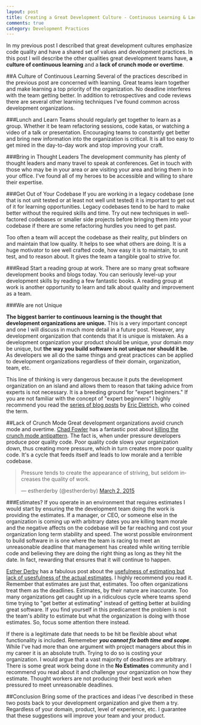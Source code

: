 ```yaml
---
layout: post
title: Creating a Great Development Culture - Continuous Learning & Lack of Crunch Mode
comments: true
category: Development Practices
---
```

In my previous post I described that great development cultures emphasize code quality and have a shared set of values and development practices. In this post I will describe the other qualities great development teams have, **a culture of continuous learning** and a **lack of crunch mode or overtime**.

<!--more-->

##A Culture of Continuous Learning
Several of the practices described in the previous post are concerned with learning. Great teams learn together and make learning a top priority of the organization. No deadline interferes with the team getting better. In addition to retrospectives and code reviews there are several other learning techniques I've found common across development organizations.

###Lunch and Learn
Teams should regularly get together to learn as a group. Whether it be team refactoring sessions, code katas, or watching a video of a talk or presentation. Encouraging teams to constantly get better and bring new information into the organization is critical. It is all too easy to get mired in the day-to-day work and stop improving your craft.

###Bring in Thought Leaders
The development community has plenty of thought leaders and many travel to speak at conferences. Get in touch with those who may be in your area or are visiting your area and bring them in to your office. I've found all of my heroes to be accessible and willing to share their expertise.

###Get Out of Your Codebase
If you are working in a legacy codebase (one that is not unit tested or at least not well unit tested) it is important to get out of it for learning opportunities. Legacy codebases tend to be hard to make better without the required skills and time. Try out new techniques in well-factored codebases or smaller side projects before bringing them into your codebase if there are some refactoring hurdles you need to get past. 

Too often a team will accept the codebase as their reality, put blinders on and maintain that low quality. It helps to see what others are doing. It is a huge motivator to see well crafted code, how easy it is to maintain, to unit test, and to reason about. It gives the team a tangible goal to strive for.

###Read
Start a reading group at work. There are so many great software development books and blogs today. You can seriously level-up your development skills by reading a few fantastic books. A reading group at work is another opportunity to learn and talk about quality and improvement as a team.

###We are not Unique

**The biggest barrier to continuous learning is the thought that development organizations are unique.** This is a very important concept and one I will discuss in much more detail in a future post. However, any development organization that contends that it is unique is mistaken. As a development organization your product should be unique, your domain *may* be unique, but **the way you build software is not unique nor should it be**. As developers we all do the same things and great practices can be applied to development organizations regardless of their domain, organization, team, etc. 

This line of thinking is very dangerous because it puts the development organization on an island and allows them to reason that taking advice from experts is not necessary. It is a breeding ground for "expert beginners." If you are not familiar with the concept of "expert beginners" I highly recommend you read the [series of blog posts](http://www.daedtech.com/tag/expert-beginner) by [Eric Dietrich](http://www.daedtech.com/blog "Eric Dietrich's Blog"), who coined the term.

##Lack of Crunch Mode
Great development organizations avoid crunch mode and overtime. [Chad Fowler](http://chadfowler.com/ "Chad Fowler's website") has a fantastic post about [killing the crunch mode antipattern](http://chadfowler.com/blog/2014/01/22/the-crunch-mode-antipattern/). The fact is, when under pressure developers produce poor quality code. Poor quality code slows your organization down, thus creating more pressure, which in turn creates more poor quality code. It's a cycle that feeds itself and leads to low morale and a terrible codebase. 

<blockquote class="twitter-tweet" lang="en"><p>Pressure tends to create the appearance of striving, but seldom increases the quality of work.</p>&mdash; estherderby (@estherderby) <a href="https://twitter.com/estherderby/status/572402741282152449">March 2, 2015</a></blockquote>
<script async src="//platform.twitter.com/widgets.js" charset="utf-8"></script>

###Estimates?
If you operate in an environment that requires estimates I would start by ensuring the the development team doing the work is providing the estimates. If a manager, or CEO, or someone else in the organization is coming up with arbitrary dates you are killing team morale and the negative affects on the codebase will be far reaching and cost your organization long term stability and speed. The worst possible environment to build software in is one where the team is racing to meet an unreasonable deadline that management has created while writing terrible code and believing they are doing the right thing as long as they hit the date. In fact, rewarding that ensures that it will continue to happen.

[Esther Derby](http://www.estherderby.com/ "Esther Derby's website") has a fabulous post about the [usefulness of estimating but lack of usesfulness of the actual estimates](http://www.estherderby.com/2012/03/estimating-is-often-helpful-estimates-are-often-not.html). I highly recommend you read it. Remember that estimates are just that, estimates. Too often organizations treat them as the deadlines. Estimates, by their nature are inaccurate. Too many organizations get caught up in a  ridiculous cycle where teams spend time trying to "get better at estimating" instead of getting better at building great software. If you find yourself in this predicament the problem is not the team's ability to estimate but what the organization is doing with those estimates. So, focus some attention there instead.

If there is a legitimate date that needs to be hit be flexible about what functionality is included. Rememeber **_you cannot fix both time and scope_**. While I've had more than one argument with project managers about this in my career it is an absolute truth. Trying to do so is costing your organization. I would argue that a vast majority of deadlines are arbitrary. There is some great work being done in the **No Estimates** community and I recommend you read about it and challenge your organization on how they estimate. Thought workers are not producing their best work when pressured to meet unreasonable deadlines. 

##Conclusion
Bring some of the practices and ideas I've described in these two posts back to your development organization and give them a try. Regardless of your domain, product, level of experience, etc. I guarantee that these suggestions will improve your team and your product.
